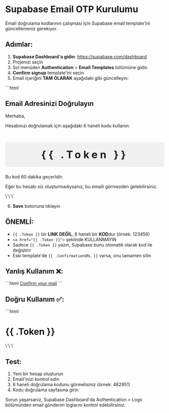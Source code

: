 # Supabase Email OTP Kurulumu

Email doğrulama kodlarının çalışması için Supabase email template'ini güncellemeniz gerekiyor.

## Adımlar:

1. **Supabase Dashboard'a gidin**: https://supabase.com/dashboard
2. Projenizi seçin
3. Sol menüden **Authentication** > **Email Templates** bölümüne gidin
4. **Confirm signup** template'ini seçin
5. Email içeriğini **TAM OLARAK** aşağıdaki gibi güncelleyin:

\`\`\`html
<h2>Email Adresinizi Doğrulayın</h2>
<p>Merhaba,</p>
<p>Hesabınızı doğrulamak için aşağıdaki 6 haneli kodu kullanın:</p>
<h1 style="font-size: 32px; letter-spacing: 8px; text-align: center; padding: 20px; background: #f0f0f0; border-radius: 8px;">
  {{ .Token }}
</h1>
<p>Bu kod 60 dakika geçerlidir.</p>
<p>Eğer bu hesabı siz oluşturmadıysanız, bu emaili görmezden gelebilirsiniz.</p>
\`\`\`

6. **Save** butonuna tıklayın

## ÖNEMLİ:

- `{{ .Token }}` bir **LINK DEĞİL**, 6 haneli bir **KOD**dur (örnek: 123456)
- `<a href="{{ .Token }}">` şeklinde KULLANMAYIN
- Sadece `{{ .Token }}` yazın, Supabase bunu otomatik olarak kod ile değiştirir
- Eski template'de `{{ .ConfirmationURL }}` varsa, onu tamamen silin

## Yanlış Kullanım ❌:
\`\`\`html
<a href="{{ .Token }}">Confirm your mail</a>
\`\`\`

## Doğru Kullanım ✅:
\`\`\`html
<h1>{{ .Token }}</h1>
\`\`\`

## Test:

1. Yeni bir hesap oluşturun
2. Email'inizi kontrol edin
3. 6 haneli doğrulama kodunu görmelisiniz (örnek: 482951)
4. Kodu doğrulama sayfasına girin

Sorun yaşarsanız, Supabase Dashboard'da Authentication > Logs bölümünden email gönderim loglarını kontrol edebilirsiniz.
